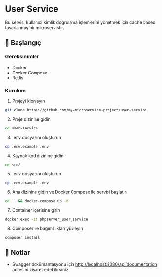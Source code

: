 # User Service

Bu servis, kullanıcı kimlik doğrulama işlemlerini yönetmek için cache based tasarlanmış bir mikroservistir.

## 🚀 Başlangıç

### Gereksinimler

- Docker
- Docker Compose
- Redis

### Kurulum

1. Projeyi klonlayın
```bash
git clone https://github.com/my-microservice-project/user-service
```

2. Proje dizinine gidin
```bash
cd user-service
```

3. .env dosyasını oluşturun
```bash
cp .env.example .env
```

4. Kaynak kod dizinine gidin
```bash
cd src/
```

5. .env dosyasını oluşturun
```bash
cp .env.example .env
```

6. Ana dizinine gidin ve Docker Compose ile servisi başlatın
```bash
cd .. && docker-compose up -d
```

7. Container içerisine girin
```bash
docker exec -it phpserver_user_service
```
8. Composer ile bağımlılıkları yükleyin
```bash
composer install
```

## 📝 Notlar

- Swagger dökümantasyonu için [http://localhost:8080/api/documentation](http://localhost:8080/api/documentation) adresini ziyaret edebilirsiniz.
